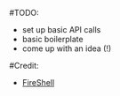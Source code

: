 #TODO:
- set up basic API calls
- basic boilerplate
- come up with an idea (!)

#Credit:
- [FireShell](http://getfireshell.com/)
